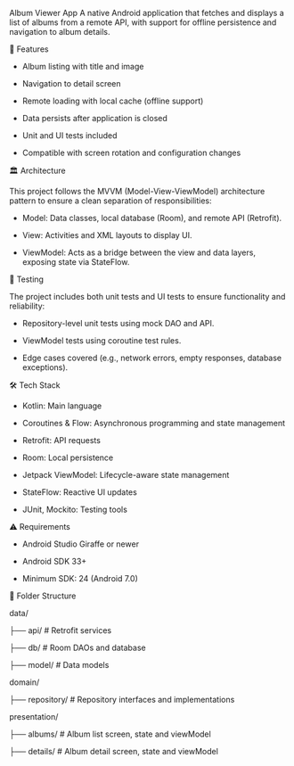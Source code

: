 Album Viewer App
A native Android application that fetches and displays a list of albums from a remote API, with support for offline persistence and navigation to album details.

📱 Features
- Album listing with title and image
  
- Navigation to detail screen
  
- Remote loading with local cache (offline support)
  
- Data persists after application is closed
  
- Unit and UI tests included
  
- Compatible with screen rotation and configuration changes

🏛 Architecture

This project follows the MVVM (Model-View-ViewModel) architecture pattern to ensure a clean separation of responsibilities:

- Model: Data classes, local database (Room), and remote API (Retrofit).

- View: Activities and XML layouts to display UI.

- ViewModel: Acts as a bridge between the view and data layers, exposing state via StateFlow.

🧪 Testing

The project includes both unit tests and UI tests to ensure functionality and reliability:

- Repository-level unit tests using mock DAO and API.

- ViewModel tests using coroutine test rules.

- Edge cases covered (e.g., network errors, empty responses, database exceptions).

🛠 Tech Stack

- Kotlin: Main language
  
- Coroutines & Flow: Asynchronous programming and state management

- Retrofit: API requests

- Room: Local persistence

- Jetpack ViewModel: Lifecycle-aware state management

- StateFlow: Reactive UI updates

- JUnit, Mockito: Testing tools

⚠️ Requirements

- Android Studio Giraffe or newer

- Android SDK 33+

- Minimum SDK: 24 (Android 7.0)

📂 Folder Structure

data/

├── api/           # Retrofit services

├── db/            # Room DAOs and database

├── model/         # Data models

domain/

├── repository/    # Repository interfaces and implementations

presentation/

├── albums/     # Album list screen, state and viewModel

├── details/   # Album detail screen, state and viewModel





